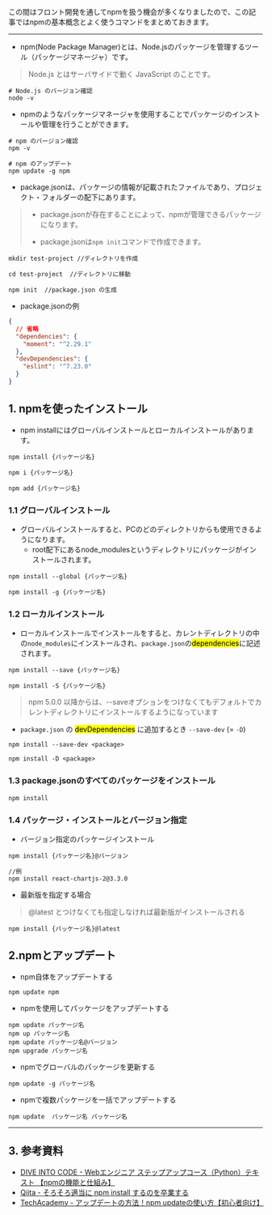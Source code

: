 この間はフロント開発を通してnpmを扱う機会が多くなりましたので、この記事ではnpmの基本概念とよく使うコマンドをまとめておきます。

---

- npm(Node Package Manager)とは、Node.jsのパッケージを管理するツール（パッケージマネージャ）です。
>Node.js とはサーバサイドで動く JavaScript のことです。

```
# Node.js のバージョン確認
node -v       
```
- npmのようなパッケージマネージャを使用することでパッケージのインストールや管理を行うことができます。
```
# npm のバージョン確認
npm -v     

# npm のアップデート
npm update -g npm
```
- package.jsonは、パッケージの情報が記載されたファイルであり、プロジェクト・フォルダーの配下にあります。

>  - package.jsonが存在することによって、npmが管理できるパッケージ になります。
>
>  - package.jsonは`npm init`コマンドで作成できます。

```
mkdir test-project //ディレクトリを作成
        
cd test-project  //ディレクトリに移動
 
npm init  //package.json の生成
```

- package.jsonの例

```package.json
{
  // 省略
  "dependencies": {
    "moment": "^2.29.1"
  },
  "devDependencies": {
    "eslint": "^7.23.0"
  }
}
```

## 1. npmを使ったインストール

- npm installにはグローバルインストールとローカルインストールがあります。

```
npm install {パッケージ名}

npm i {パッケージ名}

npm add {パッケージ名}
```

### 1.1 グローバルインストール

- グローバルインストールすると、PCのどのディレクトリからも使用できるようになります。
  - root配下にあるnode_modulesというディレクトリにパッケージがインストールされます。

```
npm install --global {パッケージ名}

npm install -g {パッケージ名}
```

### 1.2 ローカルインストール

- ローカルインストールでインストールをすると、カレントディレクトリの中の`node_modules`にインストールされ、`package.json`の<mark>dependencies</mark>に記述されます。

```
npm install --save {パッケージ名}

npm install -S {パッケージ名}
```
>npm 5.0.0 以降からは、--saveオプションをつけなくてもデフォルトでカレントディレクトリにインストールするようになっています

- `package.json` の <mark>devDependencies</mark> に追加するとき `--save-dev` (= `-D`)

```
npm install --save-dev <package>

npm install -D <package>
```

### 1.3 package.jsonのすべてのパッケージをインストール

```
npm install
```

### 1.4 パッケージ・インストールとバージョン指定

- バージョン指定のパッケージインストール

```
npm install {パッケージ名}@バージョン

//例
npm install react-chartjs-2@3.3.0
```

-  最新版を指定する場合
> @latest とつけなくても指定しなければ最新版がインストールされる

```
npm install {パッケージ名}@latest
```

## 2.npmとアップデート
- npm自体をアップデートする

```
npm update npm
```
- npmを使用してパッケージをアップデートする

```
npm update パッケージ名
npm up パッケージ名
npm update パッケージ名@バージョン
npm upgrade パッケージ名
```
- npmでグローバルのパッケージを更新する
```
npm update -g パッケージ名
```
- npmで複数パッケージを一括でアップデートする
```
npm update  パッケージ名 パッケージ名
```

---

## 3. 参考資料

- [DIVE INTO CODE - Webエンジニア ステップアップコース（Python）テキスト 【npmの機能と仕組み】](https://diver.diveintocode.jp/curriculums/2627)
- [Qiita - そろそろ適当に npm install するのを卒業する](https://qiita.com/sugurutakahashi12345/items/3cc49926faeaf25d3051)
- [TechAcademy - アップデートの方法！npm updateの使い方【初心者向け】](https://techacademy.jp/magazine/16146#ta-toc-5)
